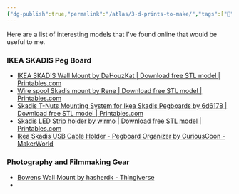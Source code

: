 ```yaml
---
{"dg-publish":true,"permalink":"/atlas/3-d-prints-to-make/","tags":["🌱","3dprint"],"updated":"2025-10-18T21:23:28.098-07:00"}
---
```


Here are a list of interesting models that I've found online that would be useful to me.

### IKEA SKADIS Peg Board
- [IKEA SKADIS Wall Mount by DaHouzKat | Download free STL model | Printables.com](https://www.printables.com/model/319941-ikea-skadis-wall-mount)
- [Wire spool Skadis mount by Rene | Download free STL model | Printables.com](https://www.printables.com/model/258249-wire-spool-skadis-mount)
- [Skadis T-Nuts Mounting System for Ikea Skadis Pegboards by 6d6178 | Download free STL model | Printables.com](https://www.printables.com/model/228663-skadis-t-nuts-mounting-system-for-ikea-skadis-pegb)
- [Skadis LED Strip holder by wirmo | Download free STL model | Printables.com](https://www.printables.com/model/320662-skadis-led-strip-holder)
- [Ikea Skadis USB Cable Holder - Pegboard Organizer by CuriousCoon - MakerWorld](https://makerworld.com/en/models/111958#profileId-119941)

### Photography and Filmmaking Gear
- [Bowens Wall Mount by hasherdk - Thingiverse](https://www.thingiverse.com/thing:3824025)
- 